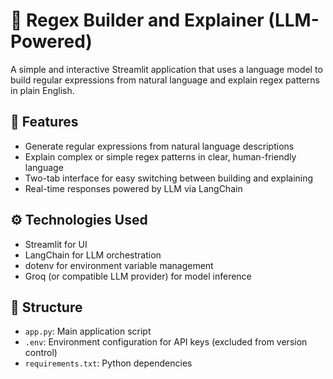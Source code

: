 # 🤖 Regex Builder and Explainer (LLM-Powered)

A simple and interactive Streamlit application that uses a language model to build regular expressions from natural language and explain regex patterns in plain English.

## 🧠 Features

- Generate regular expressions from natural language descriptions
- Explain complex or simple regex patterns in clear, human-friendly language
- Two-tab interface for easy switching between building and explaining
- Real-time responses powered by LLM via LangChain

## ⚙️ Technologies Used

- Streamlit for UI
- LangChain for LLM orchestration
- dotenv for environment variable management
- Groq (or compatible LLM provider) for model inference

## 📂 Structure

- `app.py`: Main application script
- `.env`: Environment configuration for API keys (excluded from version control)
- `requirements.txt`: Python dependencies
